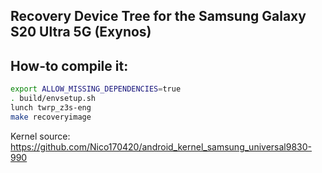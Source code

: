 ## Recovery Device Tree for the Samsung Galaxy S20 Ultra 5G (Exynos)

## How-to compile it:

```sh
export ALLOW_MISSING_DEPENDENCIES=true
. build/envsetup.sh
lunch twrp_z3s-eng
make recoveryimage
```

Kernel source:
https://github.com/Nico170420/android_kernel_samsung_universal9830-990
